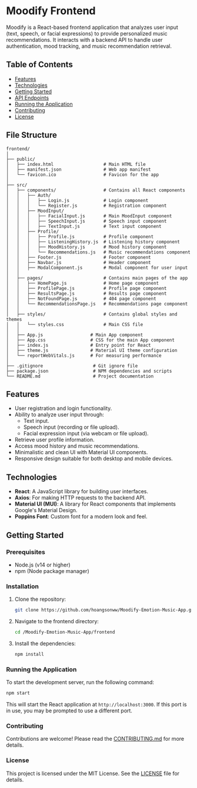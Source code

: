 # Moodify Frontend

Moodify is a React-based frontend application that analyzes user input (text, speech, or facial expressions) to provide personalized music recommendations. It interacts with a backend API to handle user authentication, mood tracking, and music recommendation retrieval.

## Table of Contents

- [Features](#features)
- [Technologies](#technologies)
- [Getting Started](#getting-started)
- [API Endpoints](#api-endpoints)
- [Running the Application](#running-the-application)
- [Contributing](#contributing)
- [License](#license)

## File Structure

```plaintext
frontend/
│
├── public/
│   ├── index.html                   # Main HTML file
│   ├── manifest.json                # Web app manifest
│   └── favicon.ico                  # Favicon for the app
│
├── src/
│   ├── components/                  # Contains all React components
│   │   ├── Auth/
│   │   │   ├── Login.js             # Login component
│   │   │   └── Register.js          # Registration component
│   │   ├── MoodInput/
│   │   │   ├── FacialInput.js       # Main MoodInput component
│   │   │   ├── SpeechInput.js       # Speech input component
│   │   │   ├── TextInput.js         # Text input component
│   │   ├── Profile/
│   │   │   ├── Profile.js           # Profile component
│   │   │   ├── ListeningHistory.js  # Listening history component
│   │   │   ├── MoodHistory.js       # Mood history component
│   │   │   └── Recommendations.js   # Music recommendations component
│   │   ├── Footer.js                # Footer component
│   │   ├── Navbar.js                # Header component
│   │   ├── ModalComponent.js        # Modal component for user input
│   │
│   ├── pages/                       # Contains main pages of the app
│   │   ├── HomePage.js              # Home page component
│   │   ├── ProfilePage.js           # Profile page component
│   │   ├── ResultsPage.js           # Results page component
│   │   ├── NotFoundPage.js          # 404 page component
│   │   └── RecommendationsPage.js   # Recommendations page component
│   │
│   ├── styles/                      # Contains global styles and themes
│   │   └── styles.css               # Main CSS file
│   │
│   ├── App.js                  # Main App component
│   ├── App.css                 # CSS for the main App component
│   ├── index.js                # Entry point for React
│   ├── theme.js                # Material UI theme configuration
│   └── reportWebVitals.js      # For measuring performance
│
├── .gitignore                   # Git ignore file
├── package.json                 # NPM dependencies and scripts
└── README.md                    # Project documentation
```

## Features

- User registration and login functionality.
- Ability to analyze user input through:
  - Text input.
  - Speech input (recording or file upload).
  - Facial expression input (via webcam or file upload).
- Retrieve user profile information.
- Access mood history and music recommendations.
- Minimalistic and clean UI with Material UI components.
- Responsive design suitable for both desktop and mobile devices.

## Technologies

- **React**: A JavaScript library for building user interfaces.
- **Axios**: For making HTTP requests to the backend API.
- **Material UI (MUI)**: A library for React components that implements Google's Material Design.
- **Poppins Font**: Custom font for a modern look and feel.

## Getting Started

### Prerequisites

- Node.js (v14 or higher)
- npm (Node package manager)

### Installation

1. Clone the repository:
   ```bash
   git clone https://github.com/hoangsonww/Moodify-Emotion-Music-App.git
   ```

2. Navigate to the frontend directory:
   ```bash
   cd /Moodify-Emotion-Music-App/frontend
   ```

3. Install the dependencies:
   ```bash
   npm install
   ```

### Running the Application

To start the development server, run the following command:

```bash
npm start
```

This will start the React application at `http://localhost:3000`. If this port is in use, you may be prompted to use a different port.

### Contributing

Contributions are welcome! Please read the [CONTRIBUTING.md](CONTRIBUTING.md) for more details.

### License

This project is licensed under the MIT License. See the [LICENSE](LICENSE) file for details.
